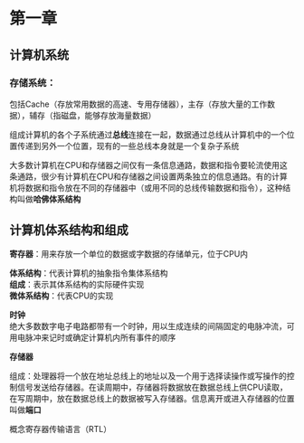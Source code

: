 # 第一章

## 计算机系统

### 存储系统：  
包括Cache（存放常用数据的高速、专用存储器），主存（存放大量的工作数据），辅存（指磁盘，能够存放海量数据）

组成计算机的各个子系统通过**总线**连接在一起，数据通过总线从计算机中的一个位置传递到另外一个位置，现有的一些总线本身就是一个复杂子系统

大多数计算机在CPU和存储器之间仅有一条信息通路，数据和指令要轮流使用这条通路，很少有计算机在CPU和存储器之间设置两条独立的信息通路。有的计算机将数据和指令放在不同的存储器中（或用不同的总线传输数据和指令），这种结构叫做**哈佛体系结构**

## 计算机体系结构和组成

**寄存器**：用来存放一个单位的数据或字数据的存储单元，位于CPU内

**体系结构**：代表计算机的抽象指令集体系结构  
**组成**：表示其体系结构的实际硬件实现  
**微体系结构**：代表CPU的实现

**时钟**  
绝大多数数字电子电路都带有一个时钟，用以生成连续的间隔固定的电脉冲流，可用电脉冲来记时或确定计算机内所有事件的顺序

**存储器**

组成：处理器将一个放在地址总线上的地址以及一个用于选择读操作或写操作的控制信号发送给存储器。在读周期中，存储器将数据放在数据总线上供CPU读取，在写周期中，放在数据总线上的数据被写入存储器。信息离开或进入存储器的位置叫做**端口**

概念寄存器传输语言（RTL）